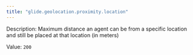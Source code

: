 ```yaml
---
title: "glide.geolocation.proximity.location"
---
```


Description: Maximum distance an agent can be from a specific location and still be placed at that location (in meters)

Value: `200`